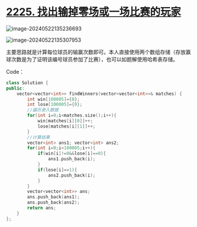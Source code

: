 # [2225. 找出输掉零场或一场比赛的玩家](https://leetcode.cn/problems/find-players-with-zero-or-one-losses/)

![image-20240522135236693](http://henry-typora.oss-cn-beijing.aliyuncs.com/img/image-20240522135236693.png)

![image-20240522135307953](http://henry-typora.oss-cn-beijing.aliyuncs.com/img/image-20240522135307953.png)

主要思路就是计算每位球员的输赢次数即可。本人直接使用两个数组存储（存放赢球次数是为了证明该编号球员参加了比赛），也可以如题解使用哈希表存储。

Code：

```cpp
class Solution {
public:
    vector<vector<int>> findWinners(vector<vector<int>>& matches) {
        int win[100005]={0};
        int lose[100005]={0};
        //遍历录入数据
        for(int i=0;i<matches.size();i++){
            win[matches[i][0]]++;
            lose[matches[i][1]]++;
        }
        //计算结果
        vector<int> ans1; vector<int> ans2;
        for(int i=0;i<100005;i++){
            if(win[i]!=0&&lose[i]==0){
                ans1.push_back(i);
            }
            if(lose[i]==1){
                ans2.push_back(i);
            }
        }
        vector<vector<int>> ans;
        ans.push_back(ans1);
        ans.push_back(ans2);
        return ans;
    }
};
```

